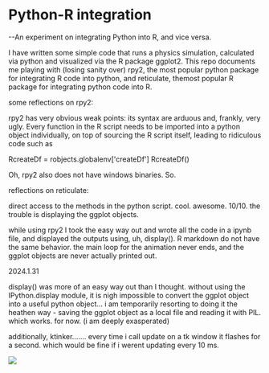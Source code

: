 # Python-R integration


--An experiment on integrating Python into R, and vice versa. 

I have written some simple code that runs a physics simulation, calculated via python and visualized via the R package ggplot2. This repo documents me playing with (losing sanity over) rpy2, the most popular python package for integrating R code into python, and reticulate, themost popular R package for integrating python code into R.  



some reflections on rpy2:

rpy2 has very obvious weak points: its syntax are arduous and, frankly, very ugly. Every function in the R script needs to be imported into a python object individually, on top of sourcing the R script itself, leading to ridiculous code such as

RcreateDf = robjects.globalenv['createDf']
RcreateDf()

Oh, rpy2 also does not have windows binaries. So.  





reflections on reticulate:

direct access to the methods in the python script. cool. awesome. 10/10. the trouble is displaying the ggplot objects.

while using rpy2 I took the easy way out and wrote all the code in a ipynb file, and displayed the outputs using, uh, display(). R markdown do not have the same behavior. the main loop for the animation never ends, and the ggplot objects are never actually printed out.  




2024.1.31

display() was more of an easy way out than I thought. without using the IPython.display module, it is nigh impossible to convert the ggplot object into a useful python object... i am temporarily resorting to doing it the heathen way - saving the ggplot object as a local file and reading it with PIL. which works. for now. (i am deeply exasperated)

additionally, ktinker....... every time i call update on a tk window it flashes for a second. which would be fine if i werent updating every 10 ms. 

![](https://github.com/zrrainer/RPyIntegration/blob/main/images/devil-may-cry-devil-may-cry3.gif)